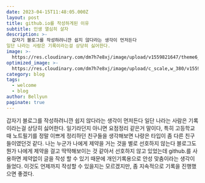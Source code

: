 ```yaml
---
date: 2023-04-15T11:48:05.000Z
layout: post
title: github.io를 작성하게된 이유
subtitle: 인생 열심히 살자
description: >-
  갑자기 블로그를 작성하려니깐 쉽지 않다라는 생각이 먼저든다
일단 나라는 사람은 기록이라는걸 상당히 싫어한다.
image: >-
  https://res.cloudinary.com/dm7h7e8xj/image/upload/v1559821647/theme6_qeeojf.jpg
optimized_image: >-
  https://res.cloudinary.com/dm7h7e8xj/image/upload/c_scale,w_380/v1559821647/theme6_qeeojf.jpg
category: blog
tags:
  - welcome
  - blog
author: Bellyun
paginate: true
---
```


갑자기 블로그를 작성하려니깐 쉽지 않다라는 생각이 먼저든다
일단 나라는 사람은 기록이라는걸 상당히 싫어한다. 일기라던지 아니면 요점정리 같은거 말이다, 특히 고등학교때 노트필기를 정말 이쁘게 정리하던 친구들을 생각해보면 나랑은 타입이 좀 다른 친구들이였던것 같다. 나는 누군가 나에게 제약을 거는 것을 별로 선호하지 않는다 블로그도 뭔가 나에게 제약을 걸고 딱딱해보이는 것 같아서 선호하지 않고 있었는데 github.를 사용하면 제약없이 글을 작성 할 수 있기 때문에 개인기록용으로 안성 맞춤이라는 생각이 들었다. 이것도 언제까지 작성할 수 있을지는 모르겠지만, 좀 지속적으로 기록을 진행했으면 좋겠다.
